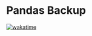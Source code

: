 # Pandas Backup

[![wakatime](https://wakatime.com/badge/user/d9081c06-f3fd-422d-981c-cd2acc46a3c7/project/018dcb5a-0566-4da4-a92f-39b4c87ba871.svg)](https://wakatime.com/badge/user/d9081c06-f3fd-422d-981c-cd2acc46a3c7/project/018dcb5a-0566-4da4-a92f-39b4c87ba871)
